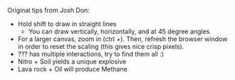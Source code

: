 Original tips from Josh Don:

+ Hold shift to draw in straight lines
  + You can draw vertically, horizontally, and at 45 degree angles
+ For a larger canvas, zoom in (ctrl +). Then, refresh the browser window in order to reset the scaling (this gives nice crisp pixels).
+ ??? has multiple interactions, try to find them all :)
+ Nitro + Soil yields a unique explosive
+ Lava rock + Oil will produce Methane
